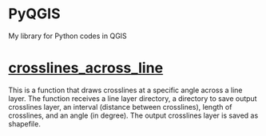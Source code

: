 # PyQGIS
My library for Python codes in QGIS
# [crosslines_across_line](https://github.com/rmsolgi/PyQGIS/blob/main/functions/crosslines_along_line.py)
This is a function that draws crosslines at a specific angle across a line layer.
The function receives a line layer directory, a directory to save output crosslines layer, an interval (distance between crosslines), length of crosslines, and an angle (in degree). The output crosslines layer is saved as shapefile.
